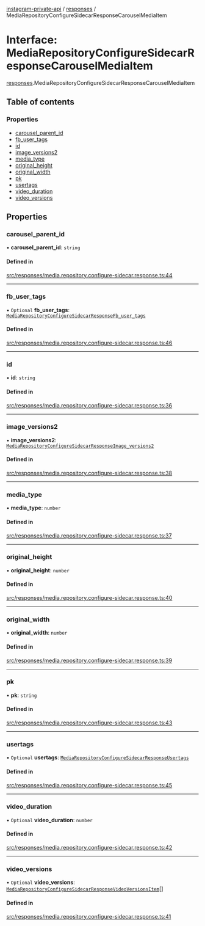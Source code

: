 [instagram-private-api](../../README.md) / [responses](../../modules/responses.md) / MediaRepositoryConfigureSidecarResponseCarouselMediaItem

# Interface: MediaRepositoryConfigureSidecarResponseCarouselMediaItem

[responses](../../modules/responses.md).MediaRepositoryConfigureSidecarResponseCarouselMediaItem

## Table of contents

### Properties

- [carousel\_parent\_id](MediaRepositoryConfigureSidecarResponseCarouselMediaItem.md#carousel_parent_id)
- [fb\_user\_tags](MediaRepositoryConfigureSidecarResponseCarouselMediaItem.md#fb_user_tags)
- [id](MediaRepositoryConfigureSidecarResponseCarouselMediaItem.md#id)
- [image\_versions2](MediaRepositoryConfigureSidecarResponseCarouselMediaItem.md#image_versions2)
- [media\_type](MediaRepositoryConfigureSidecarResponseCarouselMediaItem.md#media_type)
- [original\_height](MediaRepositoryConfigureSidecarResponseCarouselMediaItem.md#original_height)
- [original\_width](MediaRepositoryConfigureSidecarResponseCarouselMediaItem.md#original_width)
- [pk](MediaRepositoryConfigureSidecarResponseCarouselMediaItem.md#pk)
- [usertags](MediaRepositoryConfigureSidecarResponseCarouselMediaItem.md#usertags)
- [video\_duration](MediaRepositoryConfigureSidecarResponseCarouselMediaItem.md#video_duration)
- [video\_versions](MediaRepositoryConfigureSidecarResponseCarouselMediaItem.md#video_versions)

## Properties

### carousel\_parent\_id

• **carousel\_parent\_id**: `string`

#### Defined in

[src/responses/media.repository.configure-sidecar.response.ts:44](https://github.com/Nerixyz/instagram-private-api/blob/4971f34/src/responses/media.repository.configure-sidecar.response.ts#L44)

___

### fb\_user\_tags

• `Optional` **fb\_user\_tags**: [`MediaRepositoryConfigureSidecarResponseFb_user_tags`](MediaRepositoryConfigureSidecarResponseFb_user_tags.md)

#### Defined in

[src/responses/media.repository.configure-sidecar.response.ts:46](https://github.com/Nerixyz/instagram-private-api/blob/4971f34/src/responses/media.repository.configure-sidecar.response.ts#L46)

___

### id

• **id**: `string`

#### Defined in

[src/responses/media.repository.configure-sidecar.response.ts:36](https://github.com/Nerixyz/instagram-private-api/blob/4971f34/src/responses/media.repository.configure-sidecar.response.ts#L36)

___

### image\_versions2

• **image\_versions2**: [`MediaRepositoryConfigureSidecarResponseImage_versions2`](MediaRepositoryConfigureSidecarResponseImage_versions2.md)

#### Defined in

[src/responses/media.repository.configure-sidecar.response.ts:38](https://github.com/Nerixyz/instagram-private-api/blob/4971f34/src/responses/media.repository.configure-sidecar.response.ts#L38)

___

### media\_type

• **media\_type**: `number`

#### Defined in

[src/responses/media.repository.configure-sidecar.response.ts:37](https://github.com/Nerixyz/instagram-private-api/blob/4971f34/src/responses/media.repository.configure-sidecar.response.ts#L37)

___

### original\_height

• **original\_height**: `number`

#### Defined in

[src/responses/media.repository.configure-sidecar.response.ts:40](https://github.com/Nerixyz/instagram-private-api/blob/4971f34/src/responses/media.repository.configure-sidecar.response.ts#L40)

___

### original\_width

• **original\_width**: `number`

#### Defined in

[src/responses/media.repository.configure-sidecar.response.ts:39](https://github.com/Nerixyz/instagram-private-api/blob/4971f34/src/responses/media.repository.configure-sidecar.response.ts#L39)

___

### pk

• **pk**: `string`

#### Defined in

[src/responses/media.repository.configure-sidecar.response.ts:43](https://github.com/Nerixyz/instagram-private-api/blob/4971f34/src/responses/media.repository.configure-sidecar.response.ts#L43)

___

### usertags

• `Optional` **usertags**: [`MediaRepositoryConfigureSidecarResponseUsertags`](MediaRepositoryConfigureSidecarResponseUsertags.md)

#### Defined in

[src/responses/media.repository.configure-sidecar.response.ts:45](https://github.com/Nerixyz/instagram-private-api/blob/4971f34/src/responses/media.repository.configure-sidecar.response.ts#L45)

___

### video\_duration

• `Optional` **video\_duration**: `number`

#### Defined in

[src/responses/media.repository.configure-sidecar.response.ts:42](https://github.com/Nerixyz/instagram-private-api/blob/4971f34/src/responses/media.repository.configure-sidecar.response.ts#L42)

___

### video\_versions

• `Optional` **video\_versions**: [`MediaRepositoryConfigureSidecarResponseVideoVersionsItem`](MediaRepositoryConfigureSidecarResponseVideoVersionsItem.md)[]

#### Defined in

[src/responses/media.repository.configure-sidecar.response.ts:41](https://github.com/Nerixyz/instagram-private-api/blob/4971f34/src/responses/media.repository.configure-sidecar.response.ts#L41)
